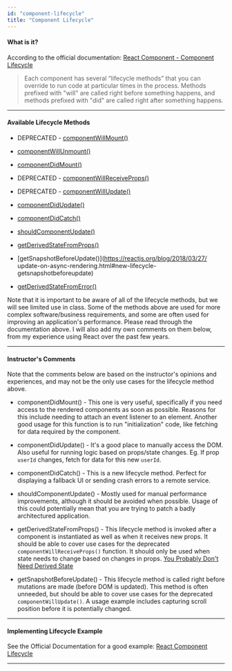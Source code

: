 ```yaml
---
id: "component-lifecycle"
title: "Component Lifecycle"
---
```


#### What is it?

According to the official documentation: [React Component - Component Lifecycle](https://reactjs.org/docs/react-component.html#the-component-lifecycle)

> Each component has several “lifecycle methods” that you can override to run code at particular times in the process. Methods prefixed with "will" are called right before something happens, and methods prefixed with "did" are called right after something happens.

---

#### Available Lifecycle Methods

- DEPRECATED - [componentWillMount()](https://reactjs.org/docs/react-component.html#componentwillmount)

- [componentWillUnmount()](https://reactjs.org/docs/react-component.html#componentwillunmount)

- [componentDidMount()](https://reactjs.org/docs/react-component.html#componentdidmount)

- DEPRECATED - [componentWillReceiveProps()](https://reactjs.org/docs/react-component.html#componentwillreceiveprops)

- DEPRECATED - [componentWillUpdate()](https://reactjs.org/docs/react-component.html#componentwillupdate)

- [componentDidUpdate()](https://reactjs.org/docs/react-component.html#componentdidupdate)

- [componentDidCatch()](https://reactjs.org/docs/react-component.html#componentdidcatch)

- [shouldComponentUpdate()](https://reactjs.org/docs/react-component.html#shouldcomponentupdate)

- [getDerivedStateFromProps()](https://reactjs.org/blog/2018/03/27/update-on-async-rendering.html#new-lifecycle-getderivedstatefromprops)

- [getSnapshotBeforeUpdate()](https://reactjs.org/blog/2018/03/27/
update-on-async-rendering.html#new-lifecycle-getsnapshotbeforeupdate)

- [getDerivedStateFromError()](https://reactjs.org/docs/react-component.html#static-getderivedstatefromerror)

Note that it is important to be aware of all of the lifecycle methods, but we will see limited use in class. Some of the methods above are used for more complex software/business requirements, and some are often used for improving an application's performance. Please read through the documentation above. I will also add my own comments on them below, from my experience using React over the past few years.

---

#### Instructor's Comments

Note that the comments below are based on the instructor's opinions and experiences, and may not be the only use cases for the lifecycle method above.

- componentDidMount() - This one is very useful, specifically if you need access to the rendered components as soon as possible. Reasons for this include needing to attach an event listener to an element. Another good usage for this function is to run "initialization" code, like fetching for data required by the component.

- componentDidUpdate() - It's a good place to manually access the DOM. Also useful for running logic based on props/state changes. Eg. If prop `userId` changes, fetch for data for this new `userId`.

- componentDidCatch() - This is a new lifecycle method. Perfect for displaying a fallback UI or sending crash errors to a remote service.

- shouldComponentUpdate() - Mostly used for manual performance improvements, although it should be avoided when possible. Usage of this could potentially mean that you are trying to patch a badly architectured application.

- getDerivedStateFromProps() - This lifecycle method is invoked after a component is instantiated as well as when it receives new props. It should be able to cover use cases for the deprecated `componentWillReceiveProps()` function. It should only be used when state needs to change based on changes in props.
[You Probably Don't Need Derived State](https://reactjs.org/blog/2018/06/07/you-probably-dont-need-derived-state.html)

- getSnapshotBeforeUpdate() - This lifecycle method is called right before mutations are made (before DOM is updated). This method is often unneeded, but should be able to cover use cases for the deprecated `componentWillUpdate()`. A usage example includes capturing scroll position before it is potentially changed.

---

#### Implementing Lifecycle Example

See the Official Documentation for a good example: [React Component Lifecycle](https://reactjs.org/docs/state-and-lifecycle.html)

---

